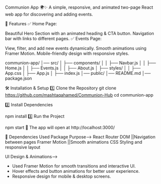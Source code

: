 Communion App 🌍✨
A simple, responsive, and animated two-page React web app for discovering and adding events.


🚀 Features
✅ Home Page:

Beautiful Hero Section with an animated heading & CTA button.
Navigation bar with links to different pages.
✅ Events Page:

View, filter, and add new events dynamically.
Smooth animations using Framer Motion.
Mobile-friendly design with responsive styles.


communion-app/
│── src/
│   ├── components/
│   │   ├── Navbar.js
│   │   ├── Home.js
│   │   ├── Events.js 
│   │   ├── About.js
│   ├── styles/
│   │   ├── App.css
│   ├── App.js
│   ├── index.js
│── public/
│── README.md
│── package.json



🛠 Installation & Setup
1️⃣ Clone the Repository
git clone https://github.com/mashtaqahamed/Communion-Hub
cd communion-app

2️⃣ Install Dependencies

npm install
3️⃣ Run the Project

npm start
🔹 The app will open at http://localhost:3000/


📌 Dependencies Used
Package	Purpose-->
React Router DOM	||Navigation between pages
Framer Motion	    ||Smooth animations
CSS	Styling and responsive layout

 UI Design & Animations-->
- Used Framer Motion for smooth transitions and interactive UI.
- Hover effects and button animations for better user experience.
- Responsive design for mobile & desktop screens.